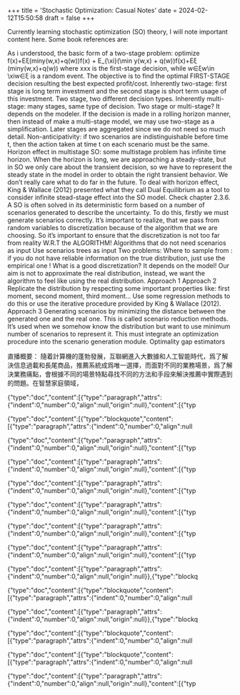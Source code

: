 
+++
title = 'Stochastic Optimization: Casual Notes'
date = 2024-02-12T15:50:58
draft = false
+++
<!--more-->Currently learning stochastic optimization (SO) theory, I will note important content here. Some book references are:
As i understood, the basic form of a two-stage problem:
optimize f(x)+Eξ(min⁡y(w,x)+q(w))f(x) + E_{\xi}(\min y(w,x) + q(w))f(x)+Eξ​(miny(w,x)+q(w))
where xxx is the first-stage decision, while w∈ξw\in \xiw∈ξ is a random event. The objective is to find the optimal FIRST-STAGE decision resulting the best expected profit/cost.
Inherently two-stage: first stage is long term investment and the second stage is short term usage of this investment. Two stage, two different decision types.
Inherently multi-stage: many stages, same type of decision.
Two stage or multi-stage? It depends on the modeler. If the decision is made in a rolling horizon manner, then instead of make a multi-stage model, we may use two-stage as a simplification. Later stages are aggregated since we do not need so much detail.
Non-anticipativity: if two scenarios are indistinguishable before time t, then the action taken at time t on each scenario must be the same.
Horizon effect in multistage SO: some multistage problem has infinite time horizon. When the horizon is long, we are approaching a steady-state, but in SO we only care about the transient decision, so we have to represent the steady state in the model in order to obtain the right transient behavior. We don’t really care what to do far in the future.
To deal with horizon effect, King & Wallace (2012) presented what they call Dual Equilibrium as a tool to consider infinite stead-stage effect into the SO model. Check chapter 2.3.6.
A SO is often solved in its deterministic form based on a number of scenarios generated to describe the uncertainty. To do this, firstly we must generate scenarios correctly.
It’s important to realize, that we pass from random variables to discretization because of the algorithm that we are choosing. So it’s important to ensure that the discretization is not too far from reality W.R.T the ALGORITHM!
Algorithms that do not need scenarios as input
Use scenarios trees as input
Two problems:
Where to sample from : if you do not have reliable information on the true distribution, just use the empirical one !
What is a good discretization?
It depends on the model! Our aim is not to approximate the real distribution, instead, we want the algorithm to feel like using the real distribution.
Approach 1
Approach 2
Replicate the distribution by respecting some important properties like: first moment, second moment, third moment… Use some regression methods to do this or use the iterative procedure provided by King & Wallace (2012).
Approach 3
Generating scenarios by minimizing the distance between the generated one and the real one. This is called scenario reduction methods. It’s used when we somehow know the distribution but want to use minimum number of scenarios to represent it. This must integrate an optimization procedure into the scenario generation module.
Optimality gap estimators


直播概要：
隨着計算機的蓬勃發展，互聯網進入大數據和人工智能時代，爲了解決信息過載和長尾商品，推薦系統成爲唯一選擇，而面對不同的業務場景，爲了解決業務痛點，會根據不同的場景特點尋找不同的方法和手段來解決推薦中實際遇到的問題。在智慧家庭領域，




{"type":"doc","content":[{"type":"paragraph","attrs":{"indent":0,"number":0,"align":null,"origin":null},"content":[{"typ




{"type":"doc","content":[{"type":"blockquote","content":[{"type":"paragraph","attrs":{"indent":0,"number":0,"align":null




{"type":"doc","content":[{"type":"paragraph","attrs":{"indent":0,"number":0,"align":null,"origin":null},"content":[{"typ




{"type":"doc","content":[{"type":"paragraph","attrs":{"indent":0,"number":0,"align":null,"origin":null},"content":[{"typ




{"type":"doc","content":[{"type":"paragraph","attrs":{"indent":0,"number":0,"align":null,"origin":null},"content":[{"typ




{"type":"doc","content":[{"type":"paragraph","attrs":{"indent":0,"number":0,"align":null,"origin":null},"content":[{"typ




{"type":"doc","content":[{"type":"paragraph","attrs":{"indent":0,"number":0,"align":null,"origin":null},"content":[{"typ




{"type":"doc","content":[{"type":"paragraph","attrs":{"indent":0,"number":0,"align":null,"origin":null},"content":[{"typ




{"type":"doc","content":[{"type":"paragraph","attrs":{"indent":0,"number":0,"align":null,"origin":null}},{"type":"blockq




{"type":"doc","content":[{"type":"blockquote","content":[{"type":"paragraph","attrs":{"indent":0,"number":0,"align":null




{"type":"doc","content":[{"type":"paragraph","attrs":{"indent":0,"number":0,"align":null,"origin":null}},{"type":"blockq




{"type":"doc","content":[{"type":"blockquote","content":[{"type":"paragraph","attrs":{"indent":0,"number":0,"align":null




{"type":"doc","content":[{"type":"blockquote","content":[{"type":"paragraph","attrs":{"indent":0,"number":0,"align":null




{"type":"doc","content":[{"type":"paragraph","attrs":{"indent":0,"number":0,"align":null,"origin":null},"content":[{"typ

